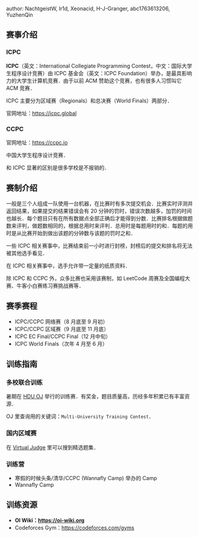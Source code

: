 author: NachtgeistW, Ir1d, Xeonacid, H-J-Granger, abc1763613206, YuzhenQin

## 赛事介绍

### ICPC

**ICPC**（英文：International Collegiate Programming Contest，中文：国际大学生程序设计竞赛）由 ICPC 基金会（英文：ICPC Foundation）举办，是最具影响力的大学生计算机竞赛．由于以前 ACM 赞助这个竞赛，也有很多人习惯叫它 ACM 竞赛．

ICPC 主要分为区域赛（Regionals）和总决赛（World Finals）两部分．

官网地址：<https://icpc.global>

### CCPC

官网地址：<https://ccpc.io>

中国大学生程序设计竞赛．

和 ICPC 显著的区别是很多学校是不报销的．

## 赛制介绍

一般是三个人组成一队使用一台机器，在比赛时有多次提交机会．比赛实时评测并返回结果，如果提交的结果错误会有 20 分钟的罚时，错误次数越多，加罚的时间也越长．每个题目只有在所有数据点全部正确后才能得到分数．比赛排名根据做题数来评判，做题数相同的，根据总用时来评判．总用时是每题用时的和．每题的用时是从比赛开始到做出该题的分钟数与该题的罚时之和．

一些 ICPC 相关赛事中，比赛结束前一小时进行封榜，封榜后的提交和排名将无法被其他选手看见．

在 ICPC 相关赛事中，选手允许带一定量的纸质资料．

除 ICPC 和 CCPC 外，众多比赛也采用该赛制，如 LeetCode 周赛及全国编程大赛、牛客小白赛练习赛挑战赛等．

## 赛季赛程

-   ICPC/CCPC 网络赛（8 月底至 9 月初）
-   ICPC/CCPC 区域赛（9 月底至 11 月底）
-   ICPC EC Final/CCPC Final（12 月中旬）
-   ICPC World Finals（次年 4 月至 6 月）

## 训练指南

### 多校联合训练

暑期在 [HDU OJ](http://acm.hdu.edu.cn) 举行的训练赛．有奖金，题目质量高，历经多年积累已有丰富资源．

OJ 里查询用的关键词：`Multi-University Training Contest`．

### 国内区域赛

在 [Virtual Judge](https://vjudge.net/) 里可以搜到精选题集．

### 训练营

-   寒假的时候头条/清华/CCPC (Wannafly Camp) 举办的 Camp
-   Wannafly Camp

## 训练资源

-   **OI Wiki：<https://oi-wiki.org>**
-   Codeforces Gym：<https://codeforces.com/gyms>
